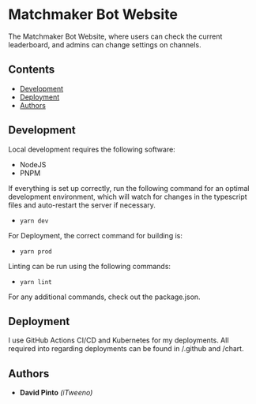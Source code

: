 # Matchmaker Bot Website

The Matchmaker Bot Website, where users can check the current leaderboard, and admins can change settings on channels.

## Contents
- [Development](#development)
- [Deployment](#deployment)
- [Authors](#authors)

## Development

Local development requires the following software:
- NodeJS
- PNPM

If everything is set up correctly, run the following command for an optimal development environment, which will watch for changes in the typescript files and auto-restart the server if necessary.
- `yarn dev`

For Deployment, the correct command for building is:
- `yarn prod`

Linting can be run using the following commands:
- `yarn lint`

For any additional commands, check out the package.json.

## Deployment

I use GitHub Actions CI/CD and Kubernetes for my deployments. All required into regarding deployments can be found in /.github and /chart.

## Authors

- **David Pinto** *(iTweeno)*
